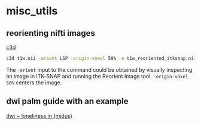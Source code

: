 # misc_utils
## reorienting nifti images
[c3d](https://sourceforge.net/projects/c3d/)
```bash
c3d t1w.nii -orient LSP -origin-voxel 50% -o t1w_reoriented_itksnap.nii
```
The `-orient` input to the command could be obtained by visually inspecting an image in ITK-SNAP and running the Reorient Image tool. `-origin-voxel 50%` centers the image.
## dwi palm guide with an example
[dwi ~ loneliness in (midus)](https://github.com/nadluru/misc_utils/wiki/DWI-PALM-example-guide)
